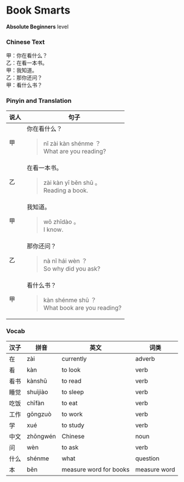 # Book Smarts
**Absolute Beginners** level
### Chinese Text
甲：你在看什么？<br />乙：在看一本书。<br />甲：我知道。<br />乙：那你还问？<br />甲：看什么书？

### Pinyin and Translation
|说人|句子|
|----|----|
|甲|你在看什么？<blockquote>nǐ zài kàn shénme ？<br />What are you reading?</blockquote>|
|乙|在看一本书。<blockquote>zài kàn yī běn shū 。<br />Reading a book.</blockquote>|
|甲|我知道。<blockquote>wǒ zhīdào 。<br />I know.</blockquote>|
|乙|那你还问？<blockquote>nà nǐ hái wèn ？<br />So why did you ask?</blockquote>|
|甲|看什么书？<blockquote>kàn shénme shū ？<br />What book are you reading?</blockquote>|
### Vocab
|汉子|拼音|英文|词类|
|----|----|----|----|
|在|zài|currently|adverb|
|看|kàn|to look|verb|
|看书|kànshū|to read|verb|
|睡觉|shuìjiào|to sleep|verb|
|吃饭|chīfàn|to eat|verb|
|工作|gōngzuò|to work|verb|
|学|xué|to study|verb|
|中文|zhōngwén|Chinese|noun|
|问|wèn|to ask|verb|
|什么|shénme|what|question|
|本|běn|measure word for books|measure word|